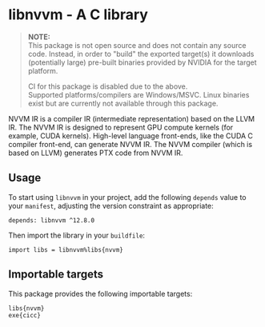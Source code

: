# libnvvm - A C library

> **NOTE:**  
This package is not open source and does not contain any source code. Instead,
in order to "build" the exported target(s) it downloads (potentially large)
pre-built binaries provided by NVIDIA for the target platform.
>
> CI for this package is disabled due to the above.  
Supported platforms/compilers are Windows/MSVC. Linux binaries exist but are
currently not available through this package.

NVVM IR is a compiler IR (intermediate representation) based on the LLVM IR.
The NVVM IR is designed to represent GPU compute kernels (for example, CUDA
kernels). High-level language front-ends, like the CUDA C compiler front-end,
can generate NVVM IR. The NVVM compiler (which is based on LLVM) generates
PTX code from NVVM IR.

## Usage

To start using `libnvvm` in your project, add the following `depends`
value to your `manifest`, adjusting the version constraint as appropriate:

```
depends: libnvvm ^12.8.0
```

Then import the library in your `buildfile`:

```
import libs = libnvvm%libs{nvvm}
```


## Importable targets

This package provides the following importable targets:

```
libs{nvvm}
exe{cicc}
```
